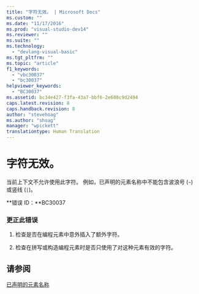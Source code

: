 ```yaml
---
title: "字符无效。 | Microsoft Docs"
ms.custom: ""
ms.date: "11/17/2016"
ms.prod: "visual-studio-dev14"
ms.reviewer: ""
ms.suite: ""
ms.technology: 
  - "devlang-visual-basic"
ms.tgt_pltfrm: ""
ms.topic: "article"
f1_keywords: 
  - "vbc30037"
  - "bc30037"
helpviewer_keywords: 
  - "BC30037"
ms.assetid: bc34e427-f3fa-43a7-bbf6-2e608c9d2494
caps.latest.revision: 8
caps.handback.revision: 8
author: "stevehoag"
ms.author: "shoag"
manager: "wpickett"
translationtype: Human Translation
---
```

# 字符无效。
当前上下文不允许使用此字符。 例如，已声明的元素名称中不能包含波浪号 \(`~`\) 或竖线 \(`|`\)。  
  
 **错误 ID：**BC30037  
  
### 更正此错误  
  
1.  检查是否在编程元素中意外插入了额外字符。  
  
2.  检查在拼写或构造编程元素时是否只使用了对这种元素有效的字符。  
  
## 请参阅  
 [已声明的元素名称](../../visual-basic/programming-guide/language-features/declared-elements/declared-element-names.md)